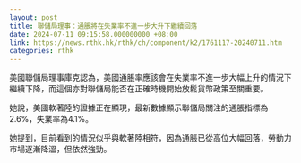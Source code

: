 ```yaml
---
layout: post
title: 聯儲局理事：通脹將在失業率不進一步大升下繼續回落
date: 2024-07-11 09:15:58.000000000 +08:00
link: https://news.rthk.hk/rthk/ch/component/k2/1761117-20240711.htm
categories: rthk
---
```


美國聯儲局理事庫克認為，美國通脹率應該會在失業率不進一步大幅上升的情況下繼續下降，而這個亦對聯儲局能否在正確時機開始放鬆貨幣政策至關重要。

她說，美國軟著陸的證據正在顯現，最新數據顯示聯儲局關注的通脹指標為2.6%，失業率為4.1%。

她提到，目前看到的情況似乎與軟著陸相符，因為通脹已從高位大幅回落，勞動力市場逐漸降溫，但依然強勁。
